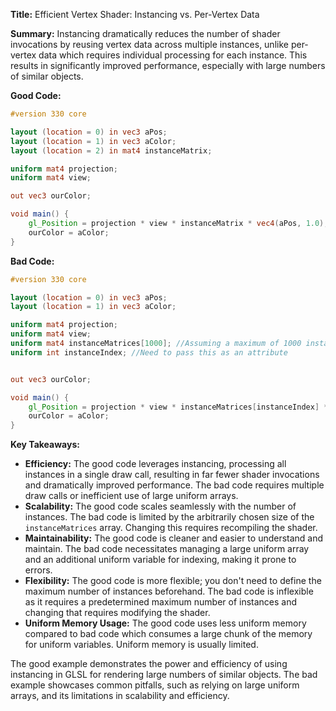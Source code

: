 **Title:** Efficient Vertex Shader: Instancing vs. Per-Vertex Data

**Summary:**  Instancing dramatically reduces the number of shader invocations by reusing vertex data across multiple instances, unlike per-vertex data which requires individual processing for each instance. This results in significantly improved performance, especially with large numbers of similar objects.

**Good Code:**

```glsl
#version 330 core

layout (location = 0) in vec3 aPos;
layout (location = 1) in vec3 aColor;
layout (location = 2) in mat4 instanceMatrix;

uniform mat4 projection;
uniform mat4 view;

out vec3 ourColor;

void main() {
    gl_Position = projection * view * instanceMatrix * vec4(aPos, 1.0);
    ourColor = aColor;
}
```

**Bad Code:**

```glsl
#version 330 core

layout (location = 0) in vec3 aPos;
layout (location = 1) in vec3 aColor;

uniform mat4 projection;
uniform mat4 view;
uniform mat4 instanceMatrices[1000]; //Assuming a maximum of 1000 instances.  This is VERY BAD
uniform int instanceIndex; //Need to pass this as an attribute


out vec3 ourColor;

void main() {
    gl_Position = projection * view * instanceMatrices[instanceIndex] * vec4(aPos, 1.0);
    ourColor = aColor;
}
```

**Key Takeaways:**

* **Efficiency:** The good code leverages instancing, processing all instances in a single draw call, resulting in far fewer shader invocations and dramatically improved performance.  The bad code requires multiple draw calls or inefficient use of large uniform arrays.
* **Scalability:** The good code scales seamlessly with the number of instances. The bad code is limited by the arbitrarily chosen size of the `instanceMatrices` array.  Changing this requires recompiling the shader.
* **Maintainability:** The good code is cleaner and easier to understand and maintain. The bad code necessitates managing a large uniform array and an additional uniform variable for indexing, making it prone to errors.
* **Flexibility:**  The good code is more flexible;  you don't need to define the maximum number of instances beforehand. The bad code is inflexible as it requires a predetermined maximum number of instances and changing that requires modifying the shader.
* **Uniform Memory Usage:** The good code uses less uniform memory compared to bad code which consumes a large chunk of the memory for uniform variables. Uniform memory is usually limited.

The good example demonstrates the power and efficiency of using instancing in GLSL for rendering large numbers of similar objects. The bad example showcases common pitfalls, such as relying on large uniform arrays, and its limitations in scalability and efficiency.
